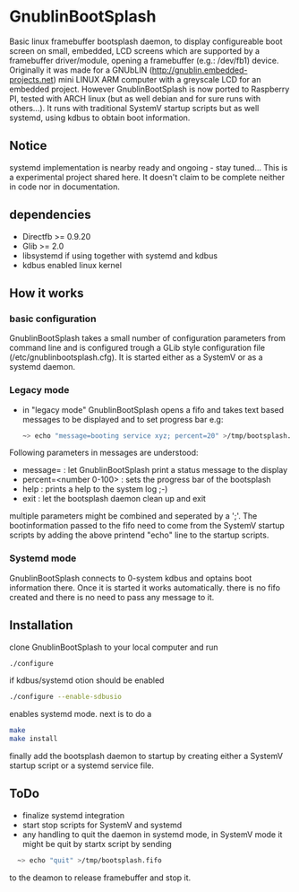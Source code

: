# GnublinBootSplash
Basic linux framebuffer bootsplash daemon, to display configureable boot screen on small, embedded, LCD screens which are supported by a framebuffer driver/module, opening a framebuffer (e.g.: /dev/fb1) device.
Originally it was made for a GNUbLIN (http://gnublin.embedded-projects.net) mini LINUX ARM computer with a greyscale LCD for an embedded project. However GnublinBootSplash is now ported to Raspberry PI, tested with ARCH linux (but as well debian and for sure runs with others...). It runs with traditional SystemV startup scripts but as well systemd, using kdbus to obtain boot information.

## Notice
systemd implementation is nearby ready and ongoing - stay tuned...
This is a experimental project shared here. It doesn't claim to be complete neither in code nor in documentation. 

## dependencies
- Directfb >= 0.9.20
- Glib >= 2.0
- libsystemd if using together with systemd and kdbus
- kdbus enabled linux kernel

## How it works
### basic configuration
GnublinBootSplash takes a small number of configuration parameters from command line and is configured trough a GLib style configuration file (/etc/gnublinbootsplash.cfg). 
It is started either as a SystemV or as a systemd daemon.

### Legacy mode
- in "legacy mode" GnublinBootSplash opens a fifo and takes text based messages to be displayed and to set progress bar e.g:
  ```bash
  ~> echo "message=booting service xyz; percent=20" >/tmp/bootsplash.fifo
  ```
Following parameters in messages are understood:
- message=<message>       : let GnublinBootSplash print a status message to the display
- percent=<number 0-100>  : sets the progress bar of the bootsplash
- help                    : prints a help to the system log ;-)
- exit                    : let the bootsplash daemon clean up and exit

multiple parameters might be combined and seperated by a ';'. 
The bootinformation passed to the fifo need to come from the SystemV startup scripts by adding the above printend "echo" line to the startup scripts.

### Systemd mode
GnublinBootSplash connects to 0-system kdbus and optains boot information there. Once it is started it works automatically. there is no fifo created and there is no need to pass any message to it.

## Installation
clone GnublinBootSplash to your local computer and run
```bash
./configure
``` 
if kdbus/systemd otion should be enabled 
```bash
./configure --enable-sdbusio
``` 
enables systemd mode.
next is to do a
```bash
make
make install
``` 
finally add the bootsplash daemon to startup by creating either a SystemV startup script or a systemd service file.

## ToDo
- finalize systemd integration
- start stop scripts for SystemV and systemd
- any handling to quit the daemon in systemd mode, in SystemV mode it might be quit by startx script by sending
```bash
  ~> echo "quit" >/tmp/bootsplash.fifo
  ```
to the deamon to release framebuffer and stop it.

